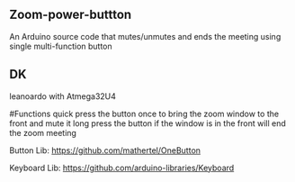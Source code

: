 ## Zoom-power-buttton
An Arduino source code that mutes/unmutes and ends the meeting using single multi-function button

## DK
leanoardo with Atmega32U4

#Functions
quick press the button once to bring the zoom window to the front and mute it
long press the button if the window is in the front will end the zoom meeting

Button Lib:
https://github.com/mathertel/OneButton

Keyboard Lib:
https://github.com/arduino-libraries/Keyboard
